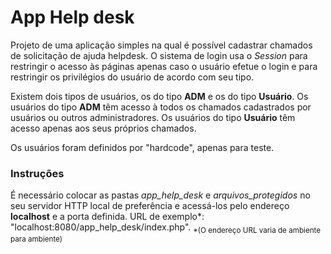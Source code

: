 # App Help desk
Projeto de uma aplicação simples na qual é possível cadastrar chamados de solicitação de ajuda helpdesk. O sistema de login usa o *Session* para restringir o acesso às páginas apenas caso o usuário efetue o login e para restringir os privilégios do usuário de acordo com seu tipo.

Existem dois tipos de usuários, os do tipo **ADM** e os do tipo **Usuário**. Os usuários do tipo **ADM** têm acesso à todos os chamados cadastrados por usuários ou outros administradores. Os usuários do tipo **Usuário** têm acesso apenas aos seus próprios chamados.

Os usuários foram definidos por "hardcode", apenas para teste.

### Instruções
É necessário colocar as pastas *app_help_desk* e *arquivos_protegidos* no seu servidor HTTP local de preferência e acessá-los pelo endereço **localhost** e a porta definida. URL de exemplo*: "localhost:8080/app_help_desk/index.php".
<sub>*(O endereço URL varia de ambiente para ambiente)</sub>


